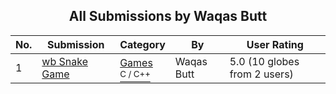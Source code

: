 ﻿<div align="center">

## All Submissions by Waqas Butt

</div>

No.  | Submission | Category | By   | User Rating
---- | ---------- | -------- | ---- | -----------
1 | [wb Snake Game<br />](https://github.com/Planet-Source-Code/waqas-butt-wb-snake-game__3-9625) | [Games<br /><sup>C / C++</sup>](../ByCategory/games__3-13.md) | Waqas Butt | 5.0 (10 globes from 2 users)
